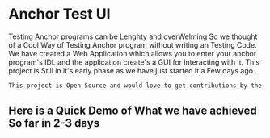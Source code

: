 # Anchor Test UI

Testing Anchor programs can be Lenghty and overWelming So we thought of a Cool Way of Testing Anchor program without writing an Testing Code. We have created a Web Application which allows you to enter your anchor program's IDL and the application create's a GUI for interacting with it. This project is Still in it's early phase as we have just started it a Few days ago.

```sh
This project is Open Source and would love to get contributions by the Community
```

## Here is a Quick Demo of What we have achieved So far in 2-3 days


